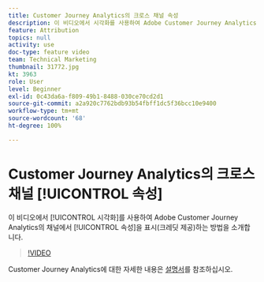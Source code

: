 ```yaml
---
title: Customer Journey Analytics의 크로스 채널 속성
description: 이 비디오에서 시각화를 사용하여 Adobe Customer Journey Analytics의 시각화를 사용하여 채널에서 속성을 표시(크레딧 제공)하는 방법을 소개합니다.
feature: Attribution
topics: null
activity: use
doc-type: feature video
team: Technical Marketing
thumbnail: 31772.jpg
kt: 3963
role: User
level: Beginner
exl-id: 0c43da6a-f809-49b1-8488-030ce70cd2d1
source-git-commit: a2a920c7762bdb93b54fbff1dc5f36bcc10e9400
workflow-type: tm+mt
source-wordcount: '68'
ht-degree: 100%

---
```


# Customer Journey Analytics의 크로스 채널 [!UICONTROL 속성]

이 비디오에서 [!UICONTROL 시각화]를 사용하여 Adobe Customer Journey Analytics의 채널에서 [!UICONTROL 속성]을 표시(크레딧 제공)하는 방법을 소개합니다.

>[!VIDEO](https://video.tv.adobe.com/v/31772/?quality=12&learn=on)

Customer Journey Analytics에 대한 자세한 내용은 [설명서](https://experienceleague.adobe.com/docs/analytics-platform/using/cja-landing.html)를 참조하십시오.

